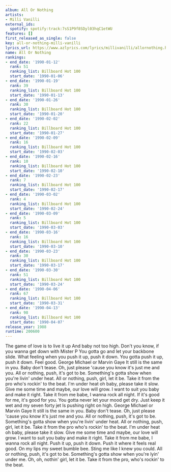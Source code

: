 ```yaml
---
album: All Or Nothing
artists:
- Milli Vanilli
external_ids:
  spotify: spotify:track:7sS1P9f8SDyl03hqC1etWU
features: []
first_released_as_single: false
key: all-or-nothing-milli-vanilli
lyrics_url: https://www.azlyrics.com/lyrics/millivanilli/allornothing.html
name: All Or Nothing
rankings:
- end_date: '1990-01-12'
  rank: 51
  ranking_list: Billboard Hot 100
  start_date: '1990-01-06'
- end_date: '1990-01-19'
  rank: 39
  ranking_list: Billboard Hot 100
  start_date: '1990-01-13'
- end_date: '1990-01-26'
  rank: 30
  ranking_list: Billboard Hot 100
  start_date: '1990-01-20'
- end_date: '1990-02-02'
  rank: 22
  ranking_list: Billboard Hot 100
  start_date: '1990-01-27'
- end_date: '1990-02-09'
  rank: 16
  ranking_list: Billboard Hot 100
  start_date: '1990-02-03'
- end_date: '1990-02-16'
  rank: 10
  ranking_list: Billboard Hot 100
  start_date: '1990-02-10'
- end_date: '1990-02-23'
  rank: 7
  ranking_list: Billboard Hot 100
  start_date: '1990-02-17'
- end_date: '1990-03-02'
  rank: 4
  ranking_list: Billboard Hot 100
  start_date: '1990-02-24'
- end_date: '1990-03-09'
  rank: 5
  ranking_list: Billboard Hot 100
  start_date: '1990-03-03'
- end_date: '1990-03-16'
  rank: 16
  ranking_list: Billboard Hot 100
  start_date: '1990-03-10'
- end_date: '1990-03-23'
  rank: 30
  ranking_list: Billboard Hot 100
  start_date: '1990-03-17'
- end_date: '1990-03-30'
  rank: 51
  ranking_list: Billboard Hot 100
  start_date: '1990-03-24'
- end_date: '1990-04-06'
  rank: 67
  ranking_list: Billboard Hot 100
  start_date: '1990-03-31'
- end_date: '1990-04-13'
  rank: 98
  ranking_list: Billboard Hot 100
  start_date: '1990-04-07'
release_year: 1988
runtime: 200600
---
```

The game of love is to live it up
And baby not too high.
Don't you know, if you wanna get down with Mister P
You gotta go and let your backbone slide.
What feeling when you push it up, push it down.
You gotta push it up, push it down. Feel good.
George Michael or Marvin Gaye
It still is the same in you.
Baby don't tease. Oh, just please
'cause you know it's just me and you.
All or nothing, push, it's got to be.
Something's gotta show when you're livin' under heat.
All or nothing, push, girl, let it be.
Take it from the pro who's rockin' to the beat.
I'm under heat oh baby, please take it slow.
Give me some time and maybe, our love will grow.
I want to suit you baby and make it right.
Take it from me babe, I wanna rock all night.
If it's good for me, it's good for you.
You gotta never let your mood get dry.
Just keep it wet and my seven forty jet
Is pushing right on high.
George Michael or Marvin Gaye
It still is the same in you.
Baby don't tease. Oh, just please
'cause you know it's just me and you.
All or nothing, push, it's got to be.
Something's gotta show when you're livin' under heat.
All or nothing, push, girl, let it be.
Take it from the pro who's rockin' to the beat.
I'm under heat oh baby, please take it slow.
Give me some time and maybe, our love will grow.
I want to suit you baby and make it right.
Take it from me babe, I wanna rock all night.
Push it up, push it down.
Push it where it feels real good.
On my lips my sweet bumble bee.
Sting me like I knew you could.
All or nothing, push, it's got to be.
Something's gotta show when you're lyin' under me.
Oh, oh, nothin' girl, let it be.
Take it from the pro, who's rockin' to the beat.
